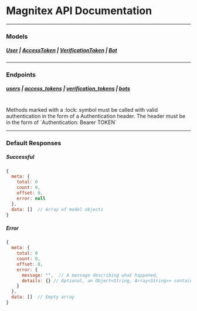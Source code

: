 # Magnitex API Documentation
---

### Models
##### [User](models/User.md) | [AccessToken](models/AccessToken.md) | [VerificationToken](models/VerificationToken.md) | [Bot](models/Bot.md)

---

### Endpoints
##### [users](endpoints/users.md) | [access_tokens](endpoints/access_tokens.md) | [verification_tokens](endpoints/verification_tokens.md) | [bots](endpoints/bots.md)
<br>
Methods marked with a :lock: symbol must be called with valid authentication in the form of a Authentication header. The header must be in the form of `Authentication: Bearer TOKEN`

---

### Default Responses
##### Successful
```js
{
  meta: {
    total: 0
    count: 0,
    offset: 0,
    error: null
  },
  data: []  // Array of model objects
}
```

##### Error
```js
{
  meta: {
    total: 0
    count: 0,
    offset: 0,
    error: {
      message: "",  // A message describing what happened,
      details: {} // Optional, an Object<String, Array<String>> containing further info
    }
  },
  data: []  // Empty array
}
```
